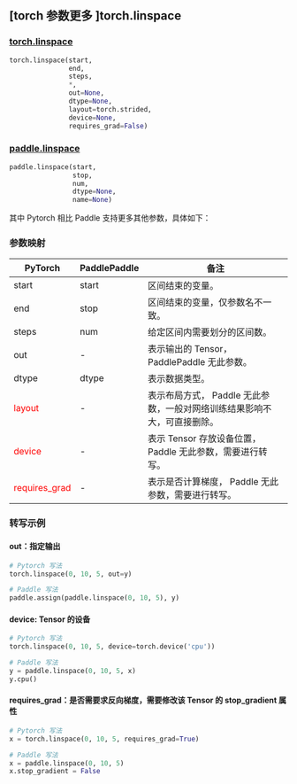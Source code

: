 ## [torch 参数更多 ]torch.linspace
### [torch.linspace](https://pytorch.org/docs/stable/generated/torch.linspace.html?highlight=linspace#torch.linspace)
```python
torch.linspace(start,
               end,
               steps,
               *,
               out=None,
               dtype=None,
               layout=torch.strided,
               device=None,
               requires_grad=False)
```

### [paddle.linspace](https://www.paddlepaddle.org.cn/documentation/docs/zh/api/paddle/linspace_cn.html#linspace)
```python
paddle.linspace(start,
                stop,
                num,
                dtype=None,
                name=None)
```

其中 Pytorch 相比 Paddle 支持更多其他参数，具体如下：
### 参数映射
| PyTorch       | PaddlePaddle | 备注                                                   |
| ------------- | ------------ | ------------------------------------------------------ |
| start           | start         | 区间结束的变量。               |
| end           | stop         | 区间结束的变量，仅参数名不一致。               |
| steps         | num          | 给定区间内需要划分的区间数。               |
| out           | -            | 表示输出的 Tensor，PaddlePaddle 无此参数。               |
| dtype           | dtype         | 表示数据类型。               |
| <font color='red'> layout </font> | -       | 表示布局方式， Paddle 无此参数，一般对网络训练结果影响不大，可直接删除。  |
| <font color='red'> device </font>     | -       | 表示 Tensor 存放设备位置，Paddle 无此参数，需要进行转写。 |
| <font color='red'> requires_grad </font> | -       | 表示是否计算梯度， Paddle 无此参数，需要进行转写。 |


### 转写示例
#### out：指定输出
```python
# Pytorch 写法
torch.linspace(0, 10, 5, out=y)

# Paddle 写法
paddle.assign(paddle.linspace(0, 10, 5), y)
```

#### device: Tensor 的设备
```python
# Pytorch 写法
torch.linspace(0, 10, 5, device=torch.device('cpu'))

# Paddle 写法
y = paddle.linspace(0, 10, 5, x)
y.cpu()
```

#### requires_grad：是否需要求反向梯度，需要修改该 Tensor 的 stop_gradient 属性
```python
# Pytorch 写法
x = torch.linspace(0, 10, 5, requires_grad=True)

# Paddle 写法
x = paddle.linspace(0, 10, 5)
x.stop_gradient = False
```
